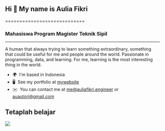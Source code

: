## Hi 👋 My name is Aulia Fikri
============================

### Mahasiswa Program Magister Teknik Sipil
---------------------

A human that always trying to learn something extraordinary, something that could be useful for me and people around the world. Passionate in programming, data, and learning. For me, learning is the most interesting thing in the world.

* 🌍  I'm based in Indonesia
* 🖥️  See my portfolio at <a href="https://website-rosy-mu.vercel.app/" target="_blank">mywebsite</a>
* ✉️  You can contact me at [me@auliafikri.engineer](mailto:me@auliafikri.engineer) or [auautori@gmail.com](mailto:auautori@gmail.com)
## Tetaplah belajar

<a href="https://www.twitter.com/aul_fik" target="_blank" rel="noreferrer"><img
src="https://img.shields.io/twitter/follow/aul_fik?logo=twitter&style=for-the-badge&color=0891b2&labelColor=1c1917"
/></a>